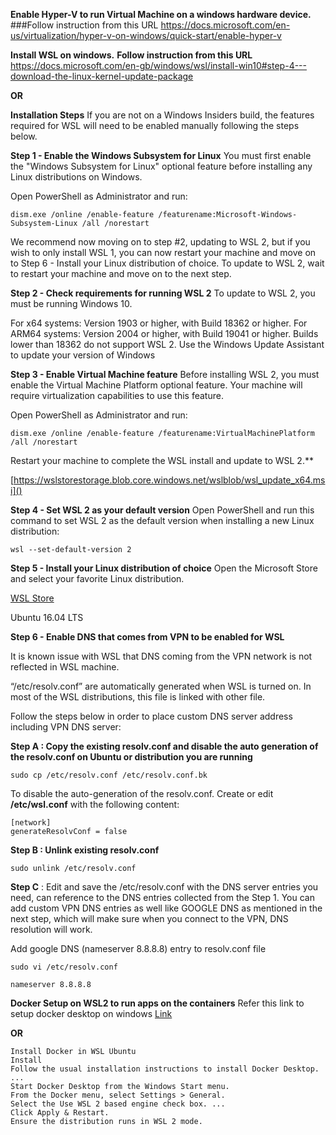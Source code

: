 **Enable Hyper-V to run Virtual Machine on a windows hardware device.** 
###Follow instruction from this URL
https://docs.microsoft.com/en-us/virtualization/hyper-v-on-windows/quick-start/enable-hyper-v


**Install WSL on windows.**
**Follow instruction from this URL**
https://docs.microsoft.com/en-gb/windows/wsl/install-win10#step-4---download-the-linux-kernel-update-package

**OR**

**Installation Steps**
If you are not on a Windows Insiders build, the features required for WSL will need to be enabled manually following the steps below.

**Step 1 - Enable the Windows Subsystem for Linux**
You must first enable the "Windows Subsystem for Linux" optional feature before installing any Linux distributions on Windows.

Open PowerShell as Administrator and run:
```
dism.exe /online /enable-feature /featurename:Microsoft-Windows-Subsystem-Linux /all /norestart
```

We recommend now moving on to step #2, updating to WSL 2, but if you wish to only install WSL 1, you can now restart your machine and move on to Step 6 - Install your Linux distribution of choice. To update to WSL 2, wait to restart your machine and move on to the next step.

**Step 2 - Check requirements for running WSL 2**
To update to WSL 2, you must be running Windows 10.

For x64 systems: Version 1903 or higher, with Build 18362 or higher.
For ARM64 systems: Version 2004 or higher, with Build 19041 or higher.
Builds lower than 18362 do not support WSL 2. Use the Windows Update Assistant to update your version of Windows

**Step 3 - Enable Virtual Machine feature**
Before installing WSL 2, you must enable the Virtual Machine Platform optional feature. Your machine will require virtualization capabilities to use this feature.

Open PowerShell as Administrator and run:
```
dism.exe /online /enable-feature /featurename:VirtualMachinePlatform /all /norestart
```
Restart your machine to complete the WSL install and update to WSL 2.**

[https://wslstorestorage.blob.core.windows.net/wslblob/wsl_update_x64.msi]()

**Step 4 - Set WSL 2 as your default version**
Open PowerShell and run this command to set WSL 2 as the default version when installing a new Linux distribution:
```
wsl --set-default-version 2
```

**Step 5 - Install your Linux distribution of choice**
Open the Microsoft Store and select your favorite Linux distribution.

[WSL Store](https://aka.ms/wslstore)

Ubuntu 16.04 LTS

**Step 6 - Enable DNS that comes from VPN to be enabled for WSL**

It is known issue with WSL that DNS coming from the VPN network is not reflected in WSL machine.

“/etc/resolv.conf” are automatically generated when WSL is turned on. In most of the WSL distributions, this file is linked with other file.

Follow the steps below in order to place custom DNS server address including VPN DNS server:

**Step A : Copy the existing resolv.conf and disable the auto generation of the resolv.conf on Ubuntu or distribution you are running**
```
sudo cp /etc/resolv.conf /etc/resolv.conf.bk
```

To disable the auto-generation of the resolv.conf. Create or edit **/etc/wsl.conf** with the following content:
```
[network]
generateResolvConf = false
```

**Step B : Unlink existing resolv.conf**
```
sudo unlink /etc/resolv.conf
```

**Step C** : Edit and save the /etc/resolv.conf with the DNS server entries you need, can reference to the DNS entries collected from the Step 1.
You can add custom VPN DNS entries as well like GOOGLE DNS as mentioned in the next step, which will make sure when you connect to the VPN, DNS resolution will work.

Add google DNS (nameserver 8.8.8.8) entry to resolv.conf file

```
sudo vi /etc/resolv.conf

nameserver 8.8.8.8

```

**Docker Setup on WSL2 to run apps on the containers**
Refer this link to setup docker desktop on windows [Link](https://code.visualstudio.com/blogs/2020/03/02/docker-in-wsl2)

**OR**

```
Install Docker in WSL Ubuntu
Install
Follow the usual installation instructions to install Docker Desktop. ...
Start Docker Desktop from the Windows Start menu.
From the Docker menu, select Settings > General.
Select the Use WSL 2 based engine check box. ...
Click Apply & Restart.
Ensure the distribution runs in WSL 2 mode.
```

